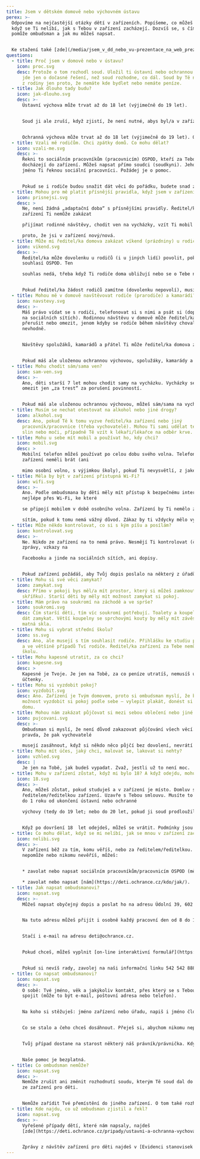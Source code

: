 ```yaml
---
title: Jsem v dětském domově nebo výchovném ústavu
perex: >-
  Odpovíme na nejčastější otázky dětí v zařízeních. Popíšeme, co můžeš dělat,
  když se Ti nelíbí, jak s Tebou v zařízení zacházejí. Dozvíš se, s čím Ti
  pomůže ombudsman a jak mu můžeš napsat.


  Ke stažení také [zde](/media/jsem_v_dd_nebo_vu-prezentace_na_web_prezentace.pdf).
questions:
  - title: Proč jsem v domově nebo v ústavu?
    icon: proc.svg
    desc: Protože o tom rozhodl soud. Uložil ti ústavní nebo ochrannou výchovu nebo
      jde jen o dočasné řešení, než soud rozhodne, co dál. Soud by Tě neměl vzít
      z rodiny jen proto, že nemáte kde bydlet nebo nemáte peníze.
  - title: Jak dlouho tady budu?
    icon: jak-dlouho.svg
    desc: >-
      Ústavní výchova může trvat až do 18 let (výjimečně do 19 let). 


      Soud ji ale zruší, když zjistí, že není nutné, abys byl/a v zařízení. To ověřuje nejméně jednou za půl roku. Také zjišťuje, jestli by se o Tebe kromě rodičů nemohl starat někdo jiný ze širší rodiny nebo třeba pěstouni. Zrušení ústavní výchovy soudu mohou navrhnout i rodiče, pokud si myslí, že už byste mohli být zase společně doma. 


      Ochranná výchova může trvat až do 18 let (výjimečně do 19 let). O propuštění rozhoduje soud. Návrh na propuštění můžeš podat i Ty. Než soud rozhodne, co dál, může Tě dát i do diagnostického ústavu. Tady bys neměl/a zůstat déle než 8 týdnů.
  - title: Vzali mě rodičům. Chci zpátky domů. Co mohu dělat?
    icon: vzali-me.svg
    desc: >-
      Řekni to sociálním pracovníkům (pracovnicím) OSPOD, kteří za Tebou
      docházejí do zařízení. Můžeš napsat přímo soudci (soudkyni). Jeho (její)
      jméno Ti řeknou sociální pracovníci. Požádej je o pomoc.


      Pokud se i rodiče budou snažit dát věci do pořádku, budete snad zase brzy spolu. O tom ale musí rozhodnout soud.
  - title: Mohou pro mě platit přísnější pravidla, když jsem v zařízení nový/nová?
    icon: prisnejsi.svg
    desc: >
      Ne, není žádná „adaptační doba“ s přísnějšími pravidly. Ředitel/ka
      zařízení Ti nemůže zakázat 

      přijímat rodinné návštěvy, chodit ven na vycházky, vzít Ti mobil nebo Tě nepustit na internet, jen 

      proto, že jsi v zařízení nový/nová.
  - title: Může mi ředitel/ka domova zakázat víkend (prázdniny) u rodičů?
    icon: vikend.svg
    desc: >-
      Ředitel/ka může dovolenku u rodičů (i u jiných lidí) povolit, pokud s tím
      souhlasí OSPOD. Ten 

      souhlas nedá, třeba když Ti rodiče doma ubližují nebo se o Tebe nedokážou postarat. 


      Pokud ředitel/ka žádost rodičů zamítne (dovolenku nepovolí), musí v rozhodnutí vysvětlit, proč. Rodiče se proti rozhodnutí mohou odvolat.
  - title: Mohou mě v domově navštěvovat rodiče (prarodiče) a kamarádi?
    icon: navstevy.svg
    desc: >-
      Máš právo vídat se s rodiči, telefonovat si s nimi a psát si (dopisy, SMS,
      na sociálních sítích). Rodinnou návštěvu v domově může ředitel/ka zakázat,
      přerušit nebo omezit, jenom kdyby se rodiče během návštěvy chovali
      nevhodně. 


      Návštěvy spolužáků, kamarádů a přátel Ti může ředitel/ka domova zakázat nebo omezit jen jako „trest“ za porušení povinností (je to „opatření ve výchově“), ale nanejvýš na 30 dnů za 3 měsíce. 


      Pokud máš ale uloženou ochrannou výchovou, spolužáky, kamarády a přátele můžeš vidět jen „za odměnu“.
  - title: Mohu chodit sám/sama ven?
    icon: sam-ven.svg
    desc: >-
      Ano, děti starší 7 let mohou chodit samy na vycházku. Vycházky se dají
      omezit jen „za trest“ za porušení povinností. 


      Pokud máš ale uloženou ochrannou výchovou, můžeš sám/sama na vycházku jen „za odměnu“, nejdéle na 12 hodin.
  - title: Musím se nechat otestovat na alkohol nebo jiné drogy?
    icon: alkohol.svg
    desc: Ano, pokud Tě k tomu vyzve ředitel/ka zařízení nebo jiný
      pracovník/pracovnice (třeba vychovatelé). Mohou Ti sami udělat test ze
      slin nebo moči, případně Tě vzít k lékaři/lékařce na odběr krve.
  - title: Mohu u sebe mít mobil a používat ho, kdy chci?
    icon: mobil.svg
    desc: >
      Mobilní telefon můžeš používat po celou dobu svého volna. Telefon by Ti v
      zařízení neměli brát (ani 

      mimo osobní volno, s výjimkou školy), pokud Ti nevysvětlí, z jakého vážného důvodu to dělají.
  - title: Měla by být v zařízení přístupná Wi-Fi?
    icon: wifi.svg
    desc: >-
      Ano. Podle ombudsmana by děti měly mít přístup k bezpečnému internetu,
      nejlépe přes Wi-Fi, ke které 

      se připojí mobilem v době osobního volna. Zařízení by Ti nemělo zakazovat přístup k sociálním 

      sítím, pokud k tomu nemá vážný důvod. Zákaz by ti vždycky mělo vysvětlit.
  - title: Může někdo kontrolovat, co si s kým píšu a posílám?
    icon: kontrolovat.svg
    desc: >-
      Ne. Nikdo ze zařízení na to nemá právo. Nesmějí Ti kontrolovat (číst) SMS,
      zprávy, vzkazy na 

      Facebooku a jinde na sociálních sítích, ani dopisy. 


      Pokud zařízení požádáš, aby Tvůj dopis poslalo na některý z úřadů, taky si ho nesmí přečíst. Jen výjimečně, když budeš otevírat podezřelý balík nebo dopis, může u toho být ředitel/ka zařízení.
  - title: Mohu si své věci zamykat?
    icon: zamykat.svg
    desc: Přímo v pokoji bys měl/a mít prostor, který si můžeš zamknout (stolek,
      skříňku). Starší děti by měly mít možnost zamykat si pokoj.
  - title: Mám právo na soukromí na záchodě a ve sprše?
    icon: soukromi.svg
    desc: Čím starší děti, tím víc soukromí potřebují. Toalety a koupelny by se měly
      dát zamykat. Větší koupelny se sprchovými kouty by měly mít závěsy nebo
      matná skla.
  - title: Mohu si vybrat střední školu?
    icon: ss.svg
    desc: Ano, ale musejí s tím souhlasit rodiče. Přihlášku ke studiu podepisuješ Ty
      a ve většině případů Tví rodiče. Ředitel/ka zařízení za Tebe nemůže vybrat
      školu.
  - title: Mohu kapesné utratit, za co chci?
    icon: kapesne.svg
    desc: >
      Kapesné je Tvoje. Je jen na Tobě, za co peníze utratíš, nemusíš ukazovat
      účtenky.
  - title: Mohu si vyzdobit pokoj?
    icon: vyzdobit.svg
    desc: Ano. Zařízení je Tvým domovem, proto si ombudsman myslí, že bys měl/a mít
      možnost vyzdobit si pokoj podle sebe – vylepit plakát, donést si věci z
      domu.
  - title: Mohou nám zakázat půjčovat si mezi sebou oblečení nebo jiné věci?
    icon: pujcovani.svg
    desc: >-
      Ombudsman si myslí, že není důvod zakazovat půjčování všech věcí. Je ale
      pravda, že pak vychovatelé 

      musejí zasáhnout, když si někdo něco půjčí bez dovolení, nevrátí to, nebo zničí, případně když někdo někoho nutí půjčit věc, přestože ji půjčit nechce (při šikaně).
  - title: Mohu mít účes, jaký chci, malovat se, lakovat si nehty?
    icon: vzhled.svg
    desc: |
      Je jen na Tobě, jak budeš vypadat. Zvaž, jestli už to není moc.
  - title: Mohu v zařízení zůstat, když mi bylo 18? A když odejdu, mohu se vrátit?
    icon: 18.svg
    desc: >-
      Ano, můžeš zůstat, pokud studuješ a v zařízení je místo. Domluv se s
      ředitelem/ředitelkou zařízení. Uzavře s Tebou smlouvu. Musíte to stihnout
      do 1 roku od ukončení ústavní nebo ochranné 

      výchovy (tedy do 19 let; nebo do 20 let, pokud ji soud prodloužil). 


      Když po dovršení 18  let odejdeš, můžeš se vrátit. Podmínky jsou stejné, jako když chceš zůstat.
  - title: Co mohu dělat, když se mi nelíbí, jak se mnou v zařízení zacházejí?
    icon: nelibi.svg
    desc: >-
      V zařízení běž za tím, komu věříš, nebo za ředitelem/ředitelkou. Když to
      nepomůže nebo nikomu nevěříš, můžeš:


      * zavolat nebo napsat sociálním pracovníkům/pracovnicím OSPOD (měli by Tě v zařízení pravidelně navštěvovat) nebo

      * zavolat nebo napsat [nám](https://deti.ochrance.cz/kdo/jak/).
  - title: Jak napsat ombudsmanovi?
    icon: napsat.svg
    desc: >-
      Můžeš napsat obyčejný dopis a poslat ho na adresu Údolní 39, 602 00 Brno. 


      Na tuto adresu můžeš přijít i osobně každý pracovní den od 8 do 16 hodin. Právník/právnička s Tebou věc probere. 


      Stačí i e-mail na adresu deti@ochrance.cz. 


      Pokud chceš, můžeš vyplnit [on-line interaktivní formulář](https://portal.ochrance.cz/Submissions/AddChild).


      Pokud si nevíš rady, zavolej na naši informační linku 542 542 888 (v pracovní dny od 8 do 16 hodin).
  - title: Co napsat ombudsmanovi?
    icon: napsat.svg
    desc: >-
      O sobě: Tvé jméno, věk a jakýkoliv kontakt, přes který se s Tebou můžeme
      spojit (může to být e-mail, poštovní adresa nebo telefon).


      Na koho si stěžuješ: jméno zařízení nebo úřadu, napiš i jméno člověka, jehož postup se Ti nelíbí. 


      Co se stalo a čeho chceš dosáhnout. Přeješ si, abychom nikomu neprozradili, že jsi mu napsal/a? Napiš nám to. 


      Tvůj případ dostane na starost některý náš právník/právnička. Kdyby ještě potřebovali něco vědět, napíší Ti nebo zavolají.


      Naše pomoc je bezplatná.
  - title: Co ombudsman nemůže?
    icon: napsat.svg
    desc: >-
      Nemůže zrušit ani změnit rozhodnutí soudu, kterým Tě soud dal do některého
      ze zařízení pro děti. 


      Nemůže zařídit Tvé přemístění do jiného zařízení. O tom také rozhoduje soud.
  - title: Kde najdu, co už ombudsman zjistil a řekl?
    icon: napsat.svg
    desc: >-
      Vyřešené případy dětí, které nám napsaly, najdeš
      [zde](https://deti.ochrance.cz/pripady/ustavni-a-ochranna-vychova/). 


      Zprávy z návštěv zařízení pro děti najdeš v [Evidenci stanovisek ochránce](https://eso.ochrance.cz) (v záložce Oblast práva vyber 207.4 Poměry v zařízení pro děti, nebo 803 Detence - ochranná nebo ústavní výchova)
---
```

